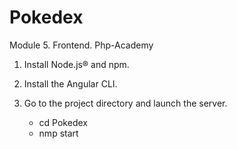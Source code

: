 # Pokedex
Module 5. Frontend. Php-Academy

1. Install Node.js® and npm. 
2. Install the Angular CLI.
3. Go to the project directory and launch the server.

	- cd Pokedex
	- nmp start

